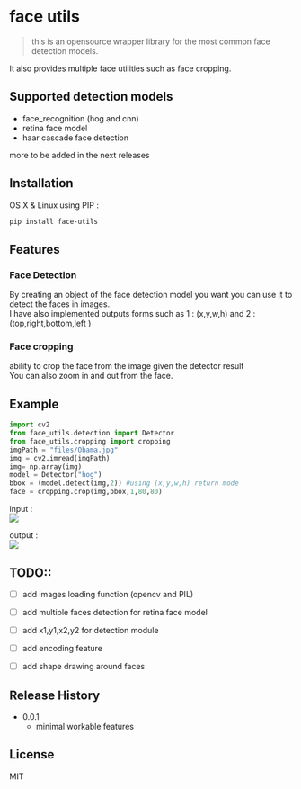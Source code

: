 # face utils
> this is an opensource wrapper library for the most common face detection models. 

It also provides multiple face utilities such as face cropping.

## Supported detection models
- face_recognition (hog and cnn)
- retina face model
- haar cascade face detection  

more to be added in the next releases

## Installation

OS X & Linux using PIP :

```sh
pip install face-utils
```


## Features

### Face Detection 

By creating an object of the face detection model you want you can use it to detect the faces in images.  
I have also implemented outputs forms such as
1 : (x,y,w,h) and  2 : (top,right,bottom,left )


### Face cropping 
ability to crop the  face from the image given the detector result  
You can also zoom in and out from the face.  

## Example 


```python 
import cv2
from face_utils.detection import Detector
from face_utils.cropping import cropping
imgPath = "files/Obama.jpg"
img = cv2.imread(imgPath)
img= np.array(img)
model = Detector("hog")
bbox = (model.detect(img,2)) #using (x,y,w,h) return mode
face = cropping.crop(img,bbox,1,80,80)
```


input :  
<img src="test/files/Obama.jpg">

output :  
<img src="test/files/obama_out.png">


## TODO::  

- [ ] add images loading function (opencv and PIL)
- [ ] add multiple faces detection for retina face model
- [ ] add x1,y1,x2,y2 for detection module
- [ ] add encoding feature
- [ ] add shape drawing around faces 


## Release History

* 0.0.1
    * minimal workable features

## License 

MIT

